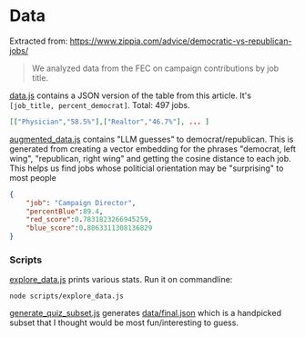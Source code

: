 # Data

Extracted from: https://www.zippia.com/advice/democratic-vs-republican-jobs/

> We analyzed data from the FEC on campaign contributions by job title.

[data.js](../src/data/data.js) contains a JSON version of the table from this article. It's `[job_title, percent_democrat]`. Total: 497 jobs.

```json
[["Physician","58.5%"],["Realtor","46.7%"], ... ]
```

[augmented_data.js](../src/data/augmented_data.js) contains "LLM guesses" to democrat/republican. This is generated from creating a vector embedding for the phrases "democrat, left wing", "republican, right wing" and getting the cosine distance to each job. This helps us find jobs whose politicial orientation may be "surprising" to most people 

```json
{ 
    "job": "Campaign Director",
    "percentBlue":89.4,
    "red_score":0.7831823266945259,
    "blue_score":0.8063311308136829
}
```

### Scripts

[explore_data.js](../scripts/explore_data.js) prints various stats. Run it on commandline:

```
node scripts/explore_data.js
```

[generate_quiz_subset.js](../scripts/generate_quiz_subset.js) generates [data/final.json](../src/data/final.json) which is a handpicked subset that I thought would be most fun/interesting to guess.